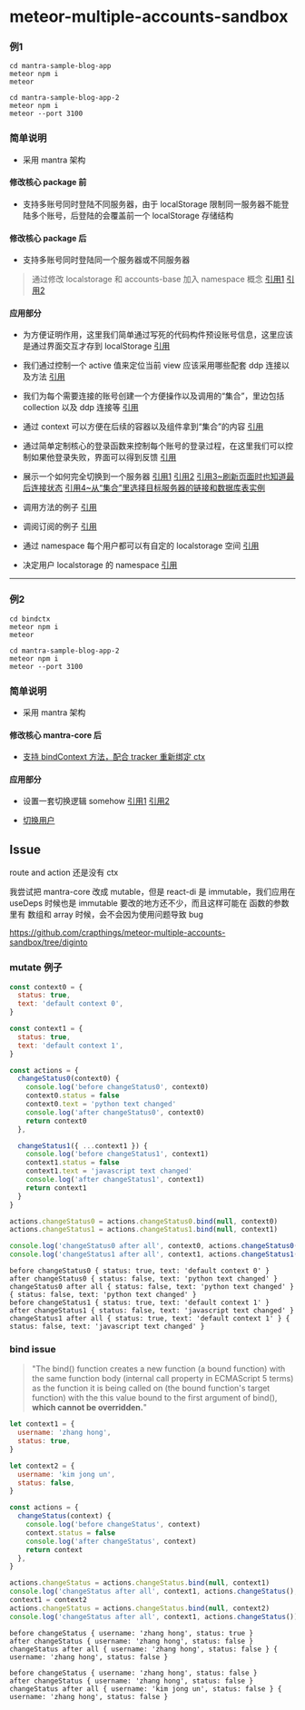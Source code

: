 # meteor-multiple-accounts-sandbox

### 例1

```
cd mantra-sample-blog-app
meteor npm i
meteor
```

```
cd mantra-sample-blog-app-2
meteor npm i
meteor --port 3100
```

### 简单说明

- 采用 mantra 架构

#### 修改核心 package 前

- 支持多账号同时登陆不同服务器，由于 localStorage 限制同一服务器不能登陆多个账号，后登陆的会覆盖前一个 localStorage 存储结构

#### 修改核心 package 后

- 支持多账号同时登陆同一个服务器或不同服务器

> 通过修改 localstorage 和 accounts-base 加入 namespace 概念 [引用1](https://github.com/crapthings/meteor-multiple-accounts-sandbox/blob/master/mantra-sample-blog-app/packages/localstorage/localstorage.js#L68) [引用2](https://github.com/crapthings/meteor-multiple-accounts-sandbox/blob/master/mantra-sample-blog-app/packages/accounts-base/accounts_client.js#L495)

#### 应用部分

- 为方便证明作用，这里我们简单通过写死的代码构件预设账号信息，这里应该是通过界面交互才存到 localStorage [引用](https://github.com/crapthings/meteor-multiple-accounts-sandbox/blob/master/mantra-sample-blog-app/client/configs/context.js#L10)

- 我们通过控制一个 active 值来定位当前 view 应该采用哪些配套 ddp 连接以及方法 [引用](https://github.com/crapthings/meteor-multiple-accounts-sandbox/blob/master/mantra-sample-blog-app/client/configs/context.js#L25)

- 我们为每个需要连接的账号创建一个方便操作以及调用的“集合”，里边包括 collection 以及 ddp 连接等 [引用](https://github.com/crapthings/meteor-multiple-accounts-sandbox/blob/master/mantra-sample-blog-app/client/configs/context.js#L34)

- 通过 context 可以方便在后续的容器以及组件拿到“集合”的内容 [引用](https://github.com/crapthings/meteor-multiple-accounts-sandbox/blob/master/mantra-sample-blog-app/client/configs/context.js#L48)

- 通过简单定制核心的登录函数来控制每个账号的登录过程，在这里我们可以控制如果他登录失败，界面可以得到反馈 [引用](https://github.com/crapthings/meteor-multiple-accounts-sandbox/blob/master/mantra-sample-blog-app/client/configs/context.js#L60)

- 展示一个如何完全切换到一个服务器 [引用1](https://github.com/crapthings/meteor-multiple-accounts-sandbox/blob/master/mantra-sample-blog-app/client/modules/core/components/switch.js#L26) [引用2](https://github.com/crapthings/meteor-multiple-accounts-sandbox/blob/master/mantra-sample-blog-app/client/modules/core/actions/accounts.js#L2) [引用3~刷新页面时也知道最后连接状态](https://github.com/crapthings/meteor-multiple-accounts-sandbox/blob/master/mantra-sample-blog-app/client/configs/context.js#L43) [引用4~从“集合”里选择目标服务器的链接和数据库表实例](https://github.com/crapthings/meteor-multiple-accounts-sandbox/blob/master/mantra-sample-blog-app/client/modules/core/containers/postlist.js#L6)

- 调用方法的例子 [引用](https://github.com/crapthings/meteor-multiple-accounts-sandbox/blob/master/mantra-sample-blog-app/client/modules/core/actions/posts.js#L13)

- 调阅订阅的例子 [引用](https://github.com/crapthings/meteor-multiple-accounts-sandbox/blob/master/mantra-sample-blog-app/client/modules/core/containers/postlist.js#L10)

- 通过 namespace 每个用户都可以有自定的 localstorage 空间 [引用](https://github.com/crapthings/meteor-multiple-accounts-sandbox/blob/master/mantra-sample-blog-app/client/configs/context.js#L20)

- 决定用户 localstorage 的 namespace [引用](https://github.com/crapthings/meteor-multiple-accounts-sandbox/blob/master/mantra-sample-blog-app/client/configs/context.js#L37)

---

### 例2

```
cd bindctx
meteor npm i
meteor
```

```
cd mantra-sample-blog-app-2
meteor npm i
meteor --port 3100
```

### 简单说明

- 采用 mantra 架构

#### 修改核心 mantra-core 后

- [支持 bindContext 方法，配合 tracker 重新绑定 ctx](https://github.com/crapthings/meteor-multiple-accounts-sandbox/blob/master/bindctx/imports/react-deps/packages/mantra-core/src/app.js#L36)

#### 应用部分

- 设置一套切换逻辑 somehow [引用1](https://github.com/crapthings/meteor-multiple-accounts-sandbox/blob/master/bindctx/client/main.js#L23) [引用2](https://github.com/crapthings/meteor-multiple-accounts-sandbox/blob/master/bindctx/client/main.js#L41)

- [切换用户](https://github.com/crapthings/meteor-multiple-accounts-sandbox/blob/master/bindctx/client/modules/core/components/main_layout.js#L11)

## Issue

route and action 还是没有 ctx

我尝试把 mantra-core 改成 mutable，但是 react-di 是 immutable，我们应用在 useDeps 时候也是 immutable
要改的地方还不少，而且这样可能在 函数的参数里有 数组和 array 时候，会不会因为使用问题导致 bug

https://github.com/crapthings/meteor-multiple-accounts-sandbox/tree/diginto

### mutate 例子

```js
const context0 = {
  status: true,
  text: 'default context 0',
}

const context1 = {
  status: true,
  text: 'default context 1',
}

const actions = {
  changeStatus0(context0) {
    console.log('before changeStatus0', context0)
    context0.status = false
    context0.text = 'python text changed'
    console.log('after changeStatus0', context0)
    return context0
  },

  changeStatus1({ ...context1 }) {
    console.log('before changeStatus1', context1)
    context1.status = false
    context1.text = 'javascript text changed'
    console.log('after changeStatus1', context1)
    return context1
  }
}

actions.changeStatus0 = actions.changeStatus0.bind(null, context0)
actions.changeStatus1 = actions.changeStatus1.bind(null, context1)

console.log('changeStatus0 after all', context0, actions.changeStatus0())
console.log('changeStatus1 after all', context1, actions.changeStatus1())
```

```
before changeStatus0 { status: true, text: 'default context 0' }
after changeStatus0 { status: false, text: 'python text changed' }
changeStatus0 after all { status: false, text: 'python text changed' } { status: false, text: 'python text changed' }
before changeStatus1 { status: true, text: 'default context 1' }
after changeStatus1 { status: false, text: 'javascript text changed' }
changeStatus1 after all { status: true, text: 'default context 1' } { status: false, text: 'javascript text changed' }
```

### bind issue

> "The bind() function creates a new function (a bound function) with the same function body (internal call property in ECMAScript 5 terms) as the function it is being called on (the bound function's target function) with the this value bound to the first argument of bind(), **which cannot be overridden.**"

```js
let context1 = {
  username: 'zhang hong',
  status: true,
}

let context2 = {
  username: 'kim jong un',
  status: false,
}

const actions = {
  changeStatus(context) {
    console.log('before changeStatus', context)
    context.status = false
    console.log('after changeStatus', context)
    return context
  },
}

actions.changeStatus = actions.changeStatus.bind(null, context1)
console.log('changeStatus after all', context1, actions.changeStatus(), '\n')
context1 = context2
actions.changeStatus = actions.changeStatus.bind(null, context2)
console.log('changeStatus after all', context1, actions.changeStatus())
```

```
before changeStatus { username: 'zhang hong', status: true }
after changeStatus { username: 'zhang hong', status: false }
changeStatus after all { username: 'zhang hong', status: false } { username: 'zhang hong', status: false }

before changeStatus { username: 'zhang hong', status: false }
after changeStatus { username: 'zhang hong', status: false }
changeStatus after all { username: 'kim jong un', status: false } { username: 'zhang hong', status: false }
```
